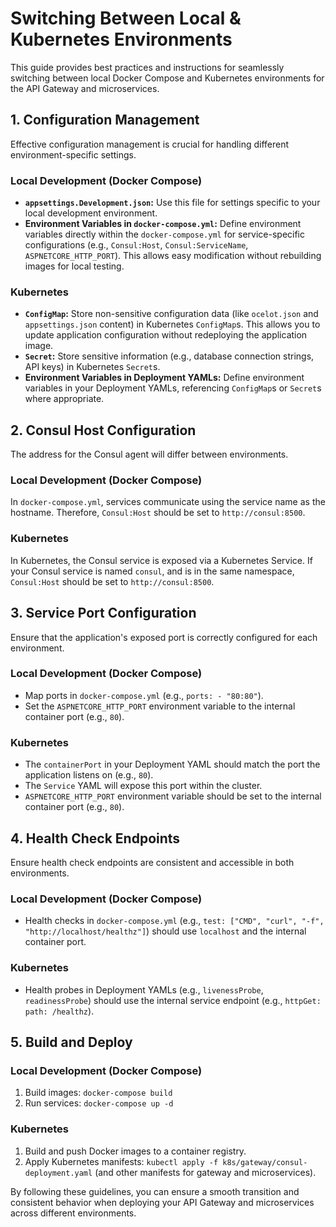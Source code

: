 # Switching Between Local & Kubernetes Environments

This guide provides best practices and instructions for seamlessly switching between local Docker Compose and Kubernetes environments for the API Gateway and microservices.

## 1. Configuration Management

Effective configuration management is crucial for handling different environment-specific settings.

### Local Development (Docker Compose)

*   **`appsettings.Development.json`:** Use this file for settings specific to your local development environment.
*   **Environment Variables in `docker-compose.yml`:** Define environment variables directly within the `docker-compose.yml` for service-specific configurations (e.g., `Consul:Host`, `Consul:ServiceName`, `ASPNETCORE_HTTP_PORT`). This allows easy modification without rebuilding images for local testing.

### Kubernetes

*   **`ConfigMap`:** Store non-sensitive configuration data (like `ocelot.json` and `appsettings.json` content) in Kubernetes `ConfigMap`s. This allows you to update application configuration without redeploying the application image.
*   **`Secret`:** Store sensitive information (e.g., database connection strings, API keys) in Kubernetes `Secret`s.
*   **Environment Variables in Deployment YAMLs:** Define environment variables in your Deployment YAMLs, referencing `ConfigMap`s or `Secret`s where appropriate.

## 2. Consul Host Configuration

The address for the Consul agent will differ between environments.

### Local Development (Docker Compose)

In `docker-compose.yml`, services communicate using the service name as the hostname. Therefore, `Consul:Host` should be set to `http://consul:8500`.

### Kubernetes

In Kubernetes, the Consul service is exposed via a Kubernetes Service. If your Consul service is named `consul`, and is in the same namespace, `Consul:Host` should be set to `http://consul:8500`.

## 3. Service Port Configuration

Ensure that the application's exposed port is correctly configured for each environment.

### Local Development (Docker Compose)

*   Map ports in `docker-compose.yml` (e.g., `ports: - "80:80"`).
*   Set the `ASPNETCORE_HTTP_PORT` environment variable to the internal container port (e.g., `80`).

### Kubernetes

*   The `containerPort` in your Deployment YAML should match the port the application listens on (e.g., `80`).
*   The `Service` YAML will expose this port within the cluster.
*   `ASPNETCORE_HTTP_PORT` environment variable should be set to the internal container port (e.g., `80`).

## 4. Health Check Endpoints

Ensure health check endpoints are consistent and accessible in both environments.

### Local Development (Docker Compose)

*   Health checks in `docker-compose.yml` (e.g., `test: ["CMD", "curl", "-f", "http://localhost/healthz"]`) should use `localhost` and the internal container port.

### Kubernetes

*   Health probes in Deployment YAMLs (e.g., `livenessProbe`, `readinessProbe`) should use the internal service endpoint (e.g., `httpGet: path: /healthz`).

## 5. Build and Deploy

### Local Development (Docker Compose)

1.  Build images: `docker-compose build`
2.  Run services: `docker-compose up -d`

### Kubernetes

1.  Build and push Docker images to a container registry.
2.  Apply Kubernetes manifests: `kubectl apply -f k8s/gateway/consul-deployment.yaml` (and other manifests for gateway and microservices).

By following these guidelines, you can ensure a smooth transition and consistent behavior when deploying your API Gateway and microservices across different environments.